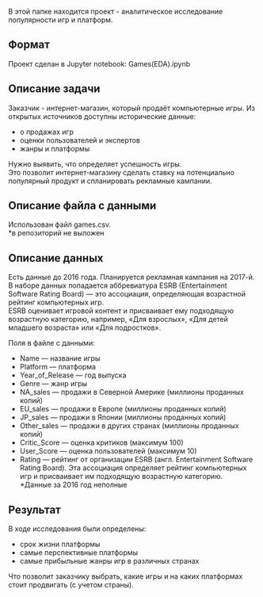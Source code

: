 В этой папке находится проект - аналитическое исследование популярности игр и платформ.

## Формат

Проект сделан в Jupyter notebook: Games(EDA).ipynb

## Описание задачи

Заказчик - интернет-магазин, который продаёт компьютерные игры.
Из открытых источников доступны исторические данные:
- о продажах игр
- оценки пользователей и экспертов
- жанры и платформы

Нужно выявить, что определяет успешность игры.\
Это позволит интернет-магазину сделать ставку на потенциально популярный продукт и спланировать рекламные кампании.

## Описание файла с данными

Использован файл games.csv.\
*в репозиторий не выложен

## Описание данных

Есть данные до 2016 года. Планируется рекламная кампания на 2017-й.\
В наборе данных попадается аббревиатура ESRB (Entertainment Software Rating Board) — это ассоциация, определяющая возрастной рейтинг компьютерных игр.\
ESRB оценивает игровой контент и присваивает ему подходящую возрастную категорию, например, «Для взрослых», «Для детей младшего возраста» или «Для подростков».

Поля в файле с данными:
- Name — название игры
- Platform — платформа
- Year_of_Release — год выпуска
- Genre — жанр игры
- NA_sales — продажи в Северной Америке (миллионы проданных копий)
- EU_sales — продажи в Европе (миллионы проданных копий)
- JP_sales — продажи в Японии (миллионы проданных копий)
- Other_sales — продажи в других странах (миллионы проданных копий)
- Critic_Score — оценка критиков (максимум 100)
- User_Score — оценка пользователей (максимум 10)
- Rating — рейтинг от организации ESRB (англ. Entertainment Software Rating Board).
Эта ассоциация определяет рейтинг компьютерных игр и присваивает им подходящую возрастную категорию.\
*Данные за 2016 год неполные

## Результат

В ходе исследования были определены:
- срок жизни платформы
- самые перспективные платформы
- самые прибыльные жанры игр в различных странах

Что позволит заказчику выбрать, какие игры и на каких платформах стоит продвигать (с учетом страны).
